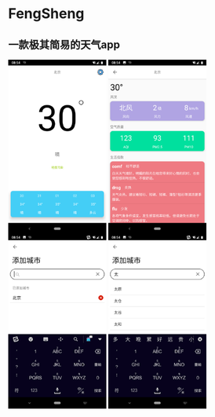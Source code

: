 # FengSheng
## 一款极其简易的天气app
<img src="https://github.com/ning0825/FengSheng/blob/master/screenshot/main.png" width="200" align=center />
<img src="https://github.com/ning0825/FengSheng/blob/master/screenshot/other.png" width="200" align=center />
<img src="https://github.com/ning0825/FengSheng/blob/master/screenshot/search.png" width="200" align=center />
<img src="https://github.com/ning0825/FengSheng/blob/master/screenshot/search2.png" width="200" align=center />
